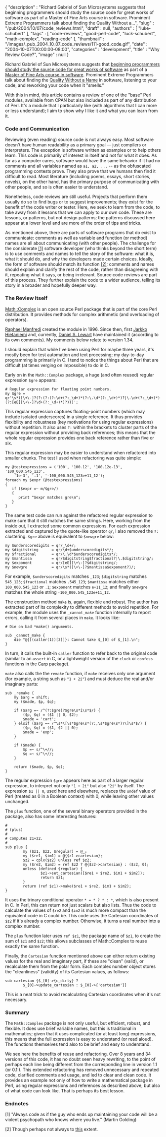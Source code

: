 {
   "description" : "Richard Gabriel of Sun Microsystems suggests that beginning programmers should study the source code for great works of software as part of a Master of Fine Arts course in software. Prominent Extreme Programmers talk about finding the Quality Without a...",
   "slug" : "/pub/2004/10/07/code_reviews.html",
   "draft" : null,
   "authors" : [
      "luke-schubert"
   ],
   "tags" : [
      "code-reviews",
      "good-perl-code",
      "luck-schubert",
      "math-complex",
      "reading-code"
   ],
   "thumbnail" : "/images/_pub_2004_10_07_code_reviews/111-good_code.gif",
   "date" : "2004-10-07T00:00:00-08:00",
   "categories" : "development",
   "title" : "Why Review Code?",
   "image" : null
}



Richard Gabriel of Sun Microsystems suggests that [beginning programmers should study the source code for great works of software](http://java.sun.com/features/2002/11/gabriel_qa.html) as part of a [Master of Fine Arts course in software](http://www.dreamsongs.com/MFASoftware.html). Prominent Extreme Programmers talk about finding the [Quality Without a Name](http://c2.com/cgi/wiki?QualityWithoutaName) in software, listening to your code, and reworking your code when it "smells."

With this in mind, this article contains a review of one of the "base" Perl modules, available from CPAN but also included as part of any distribution of Perl. It's a module that I particularly like (with algorithms that I can more or less understand); I aim to show why I like it and what you can learn from it.

### Code and Communication

Reviewing (even reading) source code is not always easy. Most software doesn't have human readability as a primary goal — just compilers or interpreters. The exception is software written as examples or to help others learn. This code is primarily of interest in itself and not for what it does. As far as a computer cares, software would have the same behavior if it had no comments and all variables named as `a1, a2, ...` -- as the obfuscated programming contests prove. They also prove that we humans then find it difficult to read. Most literature (including poems, essays, short stories, novels), on the other hand, has the primary purpose of communicating with other people, and so is often easier to understand.

Nonetheless, code reviews are still useful. Projects that perform them usually do so to find bugs or to suggest improvements; they exist for the benefit of the code writer or tester. Here, we seek to learn from the code, to take away from it lessons that we can apply to our own code. These are lessons, or patterns, but not design patterns; the patterns discussed here appear at a lower level and are more of the order of tips and tricks.

As mentioned above, there are parts of software programs that do exist to communicate: comments as well as variable and function (or method) names are all about communicating (with other people). The challenge for the considerate [\[1\]](#codemaintainer) software developer (who thinks beyond the short term) is to use comments and names to tell the story of the software: what it is, what it should do, and why the developers made certain choices. Ideally, the form of software should match its function [\[2\]](#camel): comments and names should explain and clarify the rest of the code, rather than disagreeing with it, repeating what it says, or being irrelevant. Source code reviews are part of this process. They further explain the code to a wider audience, telling its story in a broader and hopefully deeper way.

### The Review Itself

[Math::Complex](http://search.cpan.org/perldoc?Math::Complex) is an open source Perl package that is part of the core Perl distribution. It provides methods for complex arithmetic (and overloading of operators).

[Raphael Manfredi](http://c2.com/cgi/wiki?RaphaelManfredi) created the module in 1996. Since then, first [Jarkko Hietaniemi](http://www.hut.fi/~jhi/) and, currently, [Daniel S. Lewart](http://www.prairienet.org/~dslewart/) have maintained it (according to its own comments). My comments below relate to version 1.34.

I should explain that while I've been using Perl for maybe three years, it's mostly been for test automation and text processing; my day-to-day programming is primarily in C. I tend to notice the things about Perl that are difficult (at times verging on impossible) to do in C.

Early on in the `Math::Complex` package, a huge (and often reused) regular expression `$gre` appears:

    # Regular expression for floating point numbers.
    my $gre =
    qr'\s*([\+\-]?(?:(?:(?:\d+(?:_\d+)*(?:\.\d*(?:_\d+)*)?|\.\d+(?:_\d+)*)(?:[eE][\+\-]?\d+(?:_\d+)*)?)))';

This regular expression captures floating-point numbers (which may include isolated underscores) in a single reference. It thus provides flexibility and robustness (key motivations for using regular expressions) without repetition. It also uses `?:` within the brackets to cluster parts of the regular expression without providing back references; this means that the whole regular expression provides one back reference rather than five or six.

This regular expression may be easier to understand when refactored into smaller chunks. The test I used when refactoring was quite simple:

    my @testexpressions = ('100', '100.12', '100.12e-13', '100_000.545_123',
        '1e-3', '.1', '-100_000.545_123e+11_12');
    foreach my $expr (@testexpressions)
    {
       if ($expr =~ m/$gre/)
       {
          print "$expr matches gre\n";
       }
    }

The same test code can run against the refactored regular expression to make sure that it still matches the same strings. Here, working from the inside out, I extracted some common expressions. For each expression extracted and captured by the quote-like operator `qr`, I also removed the `?:` clustering. `$gre` above is equivalent to `$newgre` below:

    my $underscoredigits = qr/_\d+/;
    my $digitstring      = qr/\d+$underscoredigits*/;
    my $fractional       = qr/\.\d*$underscoredigits*/;
    my $mantissa         = qr/$digitstring$fractional?|\.$digitstring/;
    my $exponent         = qr/[eE][\+\-]?$digitstring/;
    my $newgre           = qr/\s*([\+\-]?$mantissa$exponent?)/;

For example, `$underscoredigits` matches `_123`; `$digitstring` matches `545_123`; `$fractional` matches `.545_123`; `$mantissa` matches either `100_000.545_123` or `.1`; `$exponent` matches `e+11_12`; and finally `$newgre` matches the whole string `-100_000.545_123e+11_12`.

The construction method `make` is, again, flexible and robust. The author has extracted part of its complexity to different methods to avoid repetition. For example, the module uses the `_cannot_make` function internally to report errors, calling it from several places in `make`. It looks like:

    # Die on bad *make() arguments.

    sub _cannot_make {
        die "@{[(caller(1))[3]]}: Cannot take $_[0] of $_[1].\n";
    }

In turn, it calls the built-in `caller` function to refer back to the original code (similar to an `assert` in C, or a lightweight version of the `cluck` or `confess` functions in the [Carp](http://search.cpan.org/~nwclark/perl-5.8.5/lib/Carp.pm) package).

`make` also calls the the `remake` function, if `make` receives only one argument (for example, a string such as `"1 + 2i"`) and must deduce the real and/or imaginary parts:

    sub _remake {
        my $arg = shift;
        my ($made, $p, $q);

        if ($arg =~ /^(?:$gre)?$gre\s*i\s*$/) {
            ($p, $q) = ($1 || 0, $2);
            $made = 'cart';
        } elsif ($arg =~ /^\s*\[\s*$gre\s*(?:,\s*$gre\s*)?\]\s*$/) {
            ($p, $q) = ($1, $2 || 0);
            $made = 'exp';
        }

        if ($made) {
            $p =~ s/^\+//;
            $q =~ s/^\+//;
        }

        return ($made, $p, $q);
    }

The regular expression `$gre` appears here as part of a larger regular expression, to interpret not only `"1 + 2i"` but also `"2i"` by itself. The expression `$1 || 0`, used here and elsewhere, replaces the `undef` value of Perl (treated as 0 in a Boolean context) with 0, while leaving other values unchanged.

The `plus` function, one of the several binary operators provided in the package, also has some interesting features:

    #
    # (plus)
    #
    # Computes z1+z2.
    #
    sub plus {
            my ($z1, $z2, $regular) = @_;
            my ($re1, $im1) = @{$z1->cartesian};
            $z2 = cplx($z2) unless ref $z2;
            my ($re2, $im2) = ref $z2 ? @{$z2->cartesian} : ($z2, 0);
            unless (defined $regular) {
                    $z1->set_cartesian([$re1 + $re2, $im1 + $im2]);
                    return $z1;
            }
            return (ref $z1)->make($re1 + $re2, $im1 + $im2);
    }

It uses the trinary conditional operator `* = * ? * : *`, which is also present in C. In Perl, this can return not just scalars but also lists. Thus the code to calculate the values of `$re2` and `$im2` is much more compact than the equivalent code in C could be. This code uses the Cartesian coordinates of `$z2` if it's already a complex number. Otherwise, it turns a real number into a complex number.

The `plus` function later uses `ref $z1`, the package name of `$z1`, to create the sum of `$z1` and `$z2`; this allows subclasses of Math::Complex to reuse exactly the same function.

Finally, the `Cartesian` function mentioned above can either return existing values for the real and imaginary part, if these are "clean" (valid), or recalculate them from the polar form. Each complex number object stores the "cleanliness" (validity) of its Cartesian values, as follows:

    sub cartesian {$_[0]->{c_dirty} ?
            $_[0]->update_cartesian : $_[0]->{'cartesian'}}

This is a neat trick to avoid recalculating Cartesian coordinates when it's not necessary.

### Summary

The `Math::Complex` package is not only useful, but efficient, robust, and flexible. It does use brief variable names, but this is traditional in mathematics; given that it uses complicated (or at least long) expressions, this means that the full expression is easy to understand (or read aloud). The functions themselves tend also to be brief and easy to understand.

We see here the benefits of reuse and refactoring. Over 8 years and 34 versions of this code, it has no doubt seen heavy rewriting, to the point of perhaps each line being different from the corresponding line in version 1.1 (or 0.1!). This extended refactoring has removed unnecessary and repeated code, clarified comments and usage, and led to clear and clean code. It provides an example not only of how to write a mathematical package in Perl, using regular expressions and references as described above, but also of what code can look like. That is perhaps its best lesson.

### Endnotes

<span id="codemaintainer">\[1\]</span> "Always code as if the guy who ends up maintaining your code will be a violent psychopath who knows where you live." (Martin Golding)

<span id="camel">\[2\]</span> Though perhaps not always to [this](http://www.perlmonks.org/index.pl?node_id=45213) extent.
